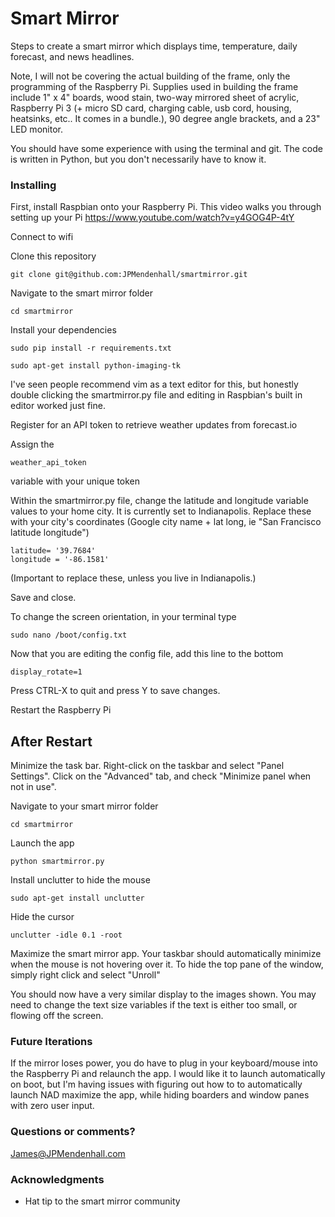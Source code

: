 # Smart Mirror

Steps to create a smart mirror which displays time, temperature, daily forecast, and news headlines.

Note, I will not be covering the actual building of the frame, only the programming of the Raspberry Pi. Supplies used in building the frame include 1" x 4" boards, wood stain, two-way mirrored sheet of acrylic, Raspberry Pi 3 (+ micro SD card, charging cable, usb cord, housing, heatsinks, etc.. It comes in a bundle.), 90 degree angle brackets, and a 23" LED monitor.

You should have some experience with using the terminal and git.  The code is written in Python, but you don't necessarily have to know it.

### Installing

First, install Raspbian onto your Raspberry Pi.  This video walks you through setting up your Pi  https://www.youtube.com/watch?v=y4GOG4P-4tY

Connect to wifi

Clone this repository

```
git clone git@github.com:JPMendenhall/smartmirror.git
```

Navigate to the smart mirror folder

```
cd smartmirror
```

Install your dependencies

```
sudo pip install -r requirements.txt
```
```
sudo apt-get install python-imaging-tk
```

I've seen people recommend vim as a text editor for this, but honestly double clicking the smartmirror.py file and editing in Raspbian's built in editor worked just fine.

Register for an API token to retrieve weather updates from forecast.io

Assign the

```
weather_api_token
```
variable with your unique token

Within the smartmirror.py file, change the latitude and longitude variable values to your home city.  It is currently set to Indianapolis.  Replace these with your city's coordinates (Google city name + lat long, ie "San Francisco latitude longitude")

```
latitude= '39.7684'
longitude = '-86.1581'
```
(Important to replace these, unless you live in Indianapolis.)


Save and close.

To change the screen orientation, in your terminal type

```
sudo nano /boot/config.txt
```

Now that you are editing the config file, add this line to the bottom

```
display_rotate=1
```

Press CTRL-X to quit and press Y to save changes.

Restart the Raspberry Pi


## After Restart

Minimize the task bar.  Right-click on the taskbar and select "Panel Settings". Click on the "Advanced" tab, and check "Minimize panel when not in use".

Navigate to your smart mirror folder

```
cd smartmirror
```

Launch the app
```
python smartmirror.py
```

Install unclutter to hide the mouse
```
sudo apt-get install unclutter
```

Hide the cursor
```
unclutter -idle 0.1 -root
```

Maximize the smart mirror app.  Your taskbar should automatically minimize when the mouse is not hovering over it.  To hide the top pane of the window, simply right click and select "Unroll"

You should now have a very similar display to the images shown.  You may need to change the text size variables if the text is either too small, or flowing off the screen.


### Future Iterations

If the mirror loses power, you do have to plug in your keyboard/mouse into the Raspberry Pi and relaunch the app.  I would like it to launch automatically on boot, but I'm having issues with figuring out how to to automatically launch NAD maximize the app, while hiding boarders and window panes with zero user input.  

### Questions or comments?

James@JPMendenhall.com

### Acknowledgments

* Hat tip to the smart mirror community
